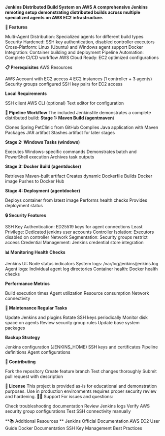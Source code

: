 **Jenkins Distributed Build System on AWS
A comprehensive Jenkins remoting setup demonstrating distributed builds across multiple specialized agents on AWS EC2 infrastructure.**

**🚀 Features**

Multi-Agent Distribution: Specialized agents for different build types
Security Hardened: SSH key authentication, disabled controller executors
Cross-Platform: Linux (Ubuntu) and Windows agent support
Docker Integration: Container building and deployment
Pipeline Automation: Complete CI/CD workflow
AWS Cloud Ready: EC2 optimized configurations

**📋 Prerequisites**
AWS Resources

AWS Account with EC2 access
4 EC2 instances (1 controller + 3 agents)
Security groups configured
SSH key pairs for EC2 access

**Local Requirements**

SSH client
AWS CLI (optional)
Text editor for configuration

**🔧 Pipeline Workflow**
The included Jenkinsfile demonstrates a complete distributed build:
**Stage 1: Maven Build (agentmaven**)

Clones Spring PetClinic from GitHub
Compiles Java application with Maven
Packages JAR artifact
Stashes artifact for later stages

**Stage 2: Windows Tasks (windows)**

Executes Windows-specific commands
Demonstrates batch and PowerShell execution
Archives task outputs

**Stage 3: Docker Build (agentdocker)**

Retrieves Maven-built artifact
Creates dynamic Dockerfile
Builds Docker image
Pushes to Docker Hub

**Stage 4: Deployment (agentdocker)**

Deploys container from latest image
Performs health checks
Provides deployment status

**🔒 Security Features**

SSH Key Authentication: ED25519 keys for agent connections
Least Privilege: Dedicated jenkins user accounts
Controller Isolation: Executors disabled on controller
Network Segmentation: Security groups restrict access
Credential Management: Jenkins credential store integration

**📊 Monitoring
Health Checks**

Jenkins UI: Node status indicators
System logs: /var/log/jenkins/jenkins.log
Agent logs: Individual agent log directories
Container health: Docker health checks

**Performance Metrics**

Build execution times
Agent utilization
Resource consumption
Network connectivity

**🔄 Maintenance
Regular Tasks**

Update Jenkins and plugins
Rotate SSH keys periodically
Monitor disk space on agents
Review security group rules
Update base system packages

**Backup Strategy**

Jenkins configuration (JENKINS_HOME)
SSH keys and certificates
Pipeline definitions
Agent configurations

**🤝 Contributing**

Fork the repository
Create feature branch
Test changes thoroughly
Submit pull request with description

**📄 License**
This project is provided as-is for educational and demonstration purposes. Use in production environments requires proper security review and hardening.
🙋‍♂️ Support
For issues and questions:

Check troubleshooting documentation
Review Jenkins logs
Verify AWS security group configurations
Test SSH connectivity manually

**📚 Additional Resources
**
Jenkins Official Documentation
AWS EC2 User Guide
Docker Documentation
SSH Key Management Best Practices
